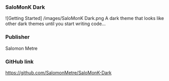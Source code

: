 ### SaloMonK Dark

![Getting Started] /images/SaloMonK Dark.png
A dark theme that looks like other dark themes until you start writing code...

### Publisher
Salomon Metre

### GitHub link
https://github.com/SalomonMetre/SaloMonK-Dark

